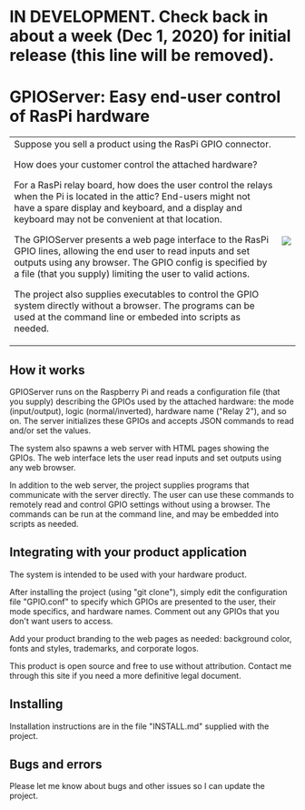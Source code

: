 # IN DEVELOPMENT. Check back in about a week (Dec 1, 2020) for initial release (this line will be removed).

# GPIOServer: Easy end-user control of RasPi hardware

<table style="width: 100%;">
<tbody>
<tr>
<td>
Suppose you sell a product using the RasPi GPIO connector.<p />

How does your customer control the attached hardware?<p />

For a RasPi relay board, how does the user control the relays when the Pi
is located in the attic? End-users might not have a spare display and
keyboard, and a display and keyboard may not be convenient at that location.

The GPIOServer presents a web page interface to the RasPi GPIO lines,
allowing the end user to read inputs and set outputs using any browser.
The GPIO config is specified by a file (that you supply) limiting the
user to valid actions.

The project also supplies executables to control the GPIO system
directly without a browser. The programs can be used at the command line
or embeded into scripts as needed.
</td>
<td><img style="float: right; margin: 0px;" src="https://cdn.hackaday.io/images/1526101606498751157.png"></td>
</tr></tbody></table>

## How it works

GPIOServer runs on the Raspberry Pi and reads a configuration file
(that you supply) describing the GPIOs used by the attached hardware:
the mode (input/output), logic (normal/inverted), hardware name
("Relay 2"), and so on. The server initializes these GPIOs and
accepts JSON commands to read and/or set the values.

The system also spawns a web server with HTML pages showing the
GPIOs. The web interface lets the user read inputs and set outputs
using any web browser.

In addition to the web server, the project supplies programs that
communicate with the server directly. The user can use these commands
to remotely read and control GPIO settings without using a browser.
The commands can be run at the command line, and may be embedded
into scripts as needed.

## Integrating with your product application

The system is intended to be used with your hardware product.

After installing the project (using "git clone"), simply edit the
configuration file "GPIO.conf" to specify which GPIOs are presented to
the user, their mode specifics, and hardware names. Comment out any
GPIOs that you don't want users to access.

Add your product branding to the web pages as needed: background color,
fonts and styles, trademarks, and corporate logos.

This product is open source and free to use without attribution. Contact
me through this site if you need a more definitive legal document.

## Installing

Installation instructions are in the file "INSTALL.md" supplied with the project.

## Bugs and errors

Please let me know about bugs and other issues so I can update the project.

